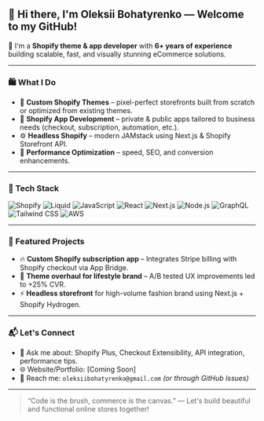 ## 👋 Hi there, I'm Oleksii Bohatyrenko — Welcome to my GitHub!

🎯 I'm a **Shopify theme & app developer** with **6+ years of experience** building scalable, fast, and visually stunning eCommerce solutions.

---

### 🛍️ What I Do

- 🔧 **Custom Shopify Themes** – pixel-perfect storefronts built from scratch or optimized from existing themes.
- 🧩 **Shopify App Development** – private & public apps tailored to business needs (checkout, subscription, automation, etc.).
- ⚙️ **Headless Shopify** – modern JAMstack using Next.js & Shopify Storefront API.
- 🚀 **Performance Optimization** – speed, SEO, and conversion enhancements.

---

### 💼 Tech Stack

![Shopify](https://img.shields.io/badge/-Shopify-7AB55C?style=flat&logo=shopify&logoColor=white)
![Liquid](https://img.shields.io/badge/-Liquid-orange?style=flat)
![JavaScript](https://img.shields.io/badge/-JavaScript-F7DF1E?style=flat&logo=javascript&logoColor=black)
![React](https://img.shields.io/badge/-React-61DAFB?style=flat&logo=react&logoColor=black)
![Next.js](https://img.shields.io/badge/-Next.js-000?style=flat&logo=next.js)
![Node.js](https://img.shields.io/badge/-Node.js-339933?style=flat&logo=node.js&logoColor=white)
![GraphQL](https://img.shields.io/badge/-GraphQL-E10098?style=flat&logo=graphql&logoColor=white)
![Tailwind CSS](https://img.shields.io/badge/-Tailwind-06B6D4?style=flat&logo=tailwind-css&logoColor=white)
![AWS](https://img.shields.io/badge/-AWS-FF9900?style=flat&logo=amazon-aws&logoColor=white)

---

### 📌 Featured Projects

- 🔥 **Custom Shopify subscription app** – Integrates Stripe billing with Shopify checkout via App Bridge.
- 🎨 **Theme overhaul for lifestyle brand** – A/B tested UX improvements led to +25% CVR.
- ⚡ **Headless storefront** for high-volume fashion brand using Next.js + Shopify Hydrogen.

---

### 📬 Let's Connect

- 🧠 Ask me about: Shopify Plus, Checkout Extensibility, API integration, performance tips.
- 🌐 Website/Portfolio: [Coming Soon]
- 📧 Reach me: `oleksiibohatyrenko@gmail.com` *(or through GitHub Issues)*

---

> “Code is the brush, commerce is the canvas.” — Let's build beautiful and functional online stores together!
